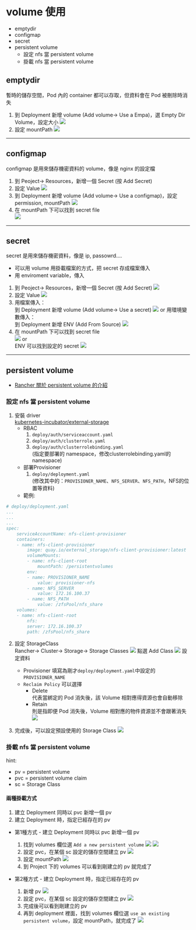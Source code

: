 # volume 使用
- emptydir
- configmap
- secret
- persistent volume
    - 設定 nfs 當 persistent volume
    - 掛載 nfs 當 persistent volume

## emptydir
暫時的儲存空間，Pod 內的 container 都可以存取，但資料會在 Pod 被刪除時消失
1. 到 Deployment 新增 volume (Add volume-> Use a Empa)，選 Empty Dir Volume，設定大小
![](volume/emptydir/1.PNG)
2. 設定 mountPath
![](volume/emptydir/2.PNG)

---
## configmap  
configmap 是用來儲存機密資料的 volume，像是 nginx 的設定檔
1. 到 Peoject-> Resources，新增一個 Secret (按 Add Secret)
2. 設定 Value
![](volume/configmap/1.PNG)
3. 到 Deployment 新增 volume (Add volume-> Use a configmap)，設定 permission, mountPath
![](volume/configmap/4.PNG)
4. 在 mountPath 下可以找到 secret file  
![](volume/configmap/3.PNG)


---
## secret
secret 是用來儲存機密資料，像是 ip, passowrd....  
- 可以用 volume 用掛載檔案的方式，把 secret 存成檔案傳入
- 用 enviroment variable，傳入  
1. 到 Peoject-> Resources，新增一個 Secret (按 Add Secret)
![](volume/secret/0.PNG)
2. 設定 Value
![](volume/secret/1.PNG)
3. 用檔案傳入：  
到 Deployment 新增 volume (Add volume-> Use a secret) 
![](volume/secret/2.PNG)
or 用環境變數傳入：  
到 Deployment 新增 ENV (Add From Source)
![](volume/secret/4.PNG)
4. 在 mountPath 下可以找到 secret file  
![](volume/secret/3.PNG)
or  
ENV 可以找到設定的 secret
![](volume/secret/5.PNG)
---

## persistent volume
- [Rancher 關於 persistent volume 的介紹](https://rancher.com/docs/rancher/v2.x/en/concepts/volumes-and-storage/)
### 設定 nfs 當 persistent volume  
1. 安裝 driver  
[kubernetes-incubator/external-storage](https://github.com/kubernetes-incubator/external-storage/tree/master/nfs-client)  
    - RBAC
        1. `deploy/auth/serviceaccount.yaml`
        2. `deploy/auth/clusterrole.yaml`
        3. `deploy/auth/clusterrolebinding.yaml`  
        (指定要部署的 namespace，修改clusterrolebinding.yaml的namespace)
    - 部署Provisioner
        1. `deploy/deployment.yaml`  
        (修改其中的：`PROVISIONER_NAME`、`NFS_SERVER`、`NFS_PATH`，NFS的位置等資料)  
    - 範例:
```yaml
# deploy/deployment.yaml
...
...
...
spec:
    serviceAccountName: nfs-client-provisioner
    containers:
    - name: nfs-client-provisioner
        image: quay.io/external_storage/nfs-client-provisioner:latest
        volumeMounts:
        - name: nfs-client-root
            mountPath: /persistentvolumes
        env:
        - name: PROVISIONER_NAME
            value: provisioner-nfs 
        - name: NFS_SERVER
            value: 172.16.100.37 
        - name: NFS_PATH
            value: /zfsPool/nfs_share
    volumes:
    - name: nfs-client-root
        nfs:
        server: 172.16.100.37 
        path: /zfsPool/nfs_share 
```

2. 設定 StorageClass  
Rancher-> Cluster-> Storage-> Storage Classes
![](volume/pv/sc/3.PNG)
點選 Add Class
![](volume/pv/sc/4.PNG)
設定資料  
    - Provisioner 填寫為剛才`deploy/deployment.yaml`中設定的`PROVISIONER_NAME`  
    - `Reclaim Policy` 可以選擇
        - Delete   
        代表當綁定的 Pod 消失後，該 Volume 相對應得資源也會自動移除
        - Retain  
        則是指即便 Pod 消失後，Volume 相對應的物件資源並不會跟著消失
    ![](volume/pv/sc/5.PNG)

3. 完成後，可以設定預設使用的 Storage Class
![](volume/pv/sc/6.PNG)

### 掛載 nfs 當 persistent volume 
hint: 
- pv = persistent volume  
- pvc = persistent volume claim
- sc = Storage Class  

#### 兩種掛載方式  
1. 建立 Deployment 同時以 pvc 新增一個 pv
2. 建立 Deployment 時，指定已經存在的 pv
- 第1種方式 - 建立 Deployment 同時以 pvc 新增一個 pv  
    1. 找到 volumes 欄位選 `Add a new persistent volume`
    ![](volume/pv/newpvc/1.PNG)
    ![](volume/pv/newpvc/2.PNG)
    2. 設定 pvc，在某個 sc 設定的儲存空間建立 pv
    ![](volume/pv/newpvc/3.PNG)
    3. 設定 mountPath
    ![](volume/pv/newpvc/4.PNG)
    4. 到 Project 下的 volumes 可以看到剛建立的 pv 就完成了

- 第2種方式 - 建立 Deployment 時，指定已經存在的 pv  
    1. 新增 pv
    ![](volume/pv/prepvc/1.PNG)
    2. 設定 pvc，在某個 sc 設定的儲存空間建立 pv
    ![](volume/pv/prepvc/2.PNG)
    3. 完成後可以看到剛建立的 pv
    4. 再到 deployment 裡面，找到 volumes 欄位選 `use an existing persistent volume`，設定 mountPath，就完成了
    ![](volume/pv/prepvc/3.PNG)

